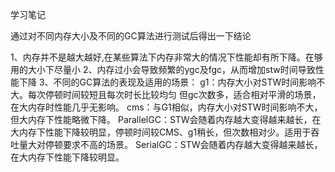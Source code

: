 学习笔记

通过对不同内存大小及不同的GC算法进行测试后得出一下结论

1、内存并不是越大越好,在某些算法下内存非常大的情况下性能却有所下降。在够用的大小下尽量小
2、内存过小会导致频繁的ygc及fgc，从而增加stw时间导致性能下降
3、不同的GC算法的表现及适用的场景：
	g1：内存大小对STW时间影响不大。每次停顿时间较短且每次时长比较均匀 但gc次数多，适合相对平滑的场景，在大内存时性能几乎无影响。
	cms：与G1相似，内存大小对STW时间影响不大，但大内存下性能略微下降。
	ParallelGC：STW会随着内存越大变得越来越长，在大内存下性能下降较明显，停顿时间较CMS、g1稍长，但次数相对少。适用于吞吐量大对停顿要求不高的场景。
	SerialGC：STW会随着内存越大变得越来越长，在大内存下性能下降较明显。
